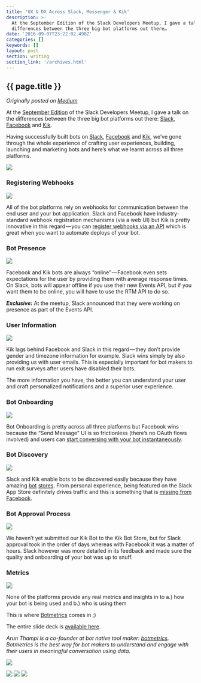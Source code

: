 ```yaml
---
title: 'UX & DX Across Slack, Messenger & Kik'
description: >-
  At the September Edition of the Slack Developers Meetup, I gave a talk on the
  differences between the three big bot platforms out there…
date: '2016-09-07T23:22:02.498Z'
categories: []
keywords: []
layout: post
section: writing
section_link: '/archives.html'
---
```


## {{ page.title }}

*Originally posted on [Medium](https://medium.com/@iamclovin)*

At the [September Edition](https://www.eventbrite.com/e/slack-devs-events-api-edition-tickets-27177604948#) of the Slack Developers Meetup, I gave a talk on the differences between the three big bot platforms out there: [Slack](https://slack.com/api), [Facebook](https://messengerplatform.fb.com) and [Kik](https://dev.kik.com).

Having successfully built bots on [Slack](https://www.asknestor.me), [Facebook](https://m.me/getCardIQ) and [Kik](https://github.com/zerobotlabs/moneybot), we’ve gone through the whole experience of crafting user experiences, building, launching and marketing bots and here’s what we learnt across all three platforms.

![](https://cdn-images-1.medium.com/max/800/1*Nif3pZrKLgYOvfMITHCWmA.jpeg)

### Registering Webhooks

![](https://cdn-images-1.medium.com/max/800/1*DmeLJoF3PWU4zRGB6rIC0w.jpeg)

All of the bot platforms rely on webhooks for communication between the end user and your bot application. Slack and Facebook have industry-standard webhook registration mechanisms (via a web UI) but Kik is pretty innovative in this regard — you can [register webhooks via an API](https://dev.kik.com/#/docs/messaging#configuration) which is great when you want to automate deploys of your bot.

### Bot Presence

![](https://cdn-images-1.medium.com/max/800/1*_gyhLRSpSK5KFBy_-P9DCg.jpeg)

Facebook and Kik bots are always “online” — Facebook even sets expectations for the user by providing them with average response times. On Slack, bots will appear offline if you use their new Events API, but if you want them to be online, you will have to use the RTM API to do so.

**_Exclusive:_** At the meetup, Slack announced that they were working on presence as part of the Events API.

### User Information

![](https://cdn-images-1.medium.com/max/800/1*hjQiGQNsnsUq25mzs59ltQ.jpeg)

Kik lags behind Facebook and Slack in this regard — they don’t provide gender and timezone information for example. Slack wins simply by also providing us with user emails. This is especially important for bot makers to run exit surveys after users have disabled their bots.

The more information you have, the better you can understand your user and craft personalized notifications and a superior user experience.

### Bot Onboarding

![](https://cdn-images-1.medium.com/max/800/1*pHhlWh3NRTysd2_z7Wn8JA.jpeg)

Bot Onboarding is pretty across all three platforms but Facebook wins because the “Send Message” UI is so frictionless (there’s no OAuth flows involved) and users can [start conversing with your bot instantaneously](https://m.me/getCardIQ).

### Bot Discovery

![](https://cdn-images-1.medium.com/max/800/1*vzbvjKONd7J7EZUNHBuBPQ.jpeg)

Slack and Kik enable bots to be discovered easily because they have amazing [bot](https://slack.com/apps) [stores](https://bots.kik.com). From personal experience, being featured on the Slack App Store definitely drives traffic and this is something that is [missing from Facebook](http://botweekly.com/issues/25#WrG2qxC).

### Bot Approval Process

![](https://cdn-images-1.medium.com/max/800/1*m6kaZ16nb_Zl3VftlJTwaQ.jpeg)

We haven’t yet submitted our Kik Bot to the Kik Bot Store, but for Slack approval took in the order of days whereas with Facebook it was a matter of hours. Slack however was more detailed in its feedback and made sure the quality and onboarding of your bot was up to snuff.

### Metrics

![](https://cdn-images-1.medium.com/max/800/1*RwFjPchEAvbJ1ssI_JF9lw.jpeg)

None of the platforms provide any real metrics and insights in to a.) how your bot is being used and b.) who is using them

This is where [Botmetrics](https://getbotmetrics.com) comes in ;)

The entire slide deck is [available here](http://www.slideshare.net/arunthampi/developer-user-experience-across-bot-platforms).

_Arun Thampi is a co-founder at bot native tool maker:_ [_botmetrics_](https://www.getbotmetrics.com)_. Botmetrics is the best way for bot makers to understand and engage with their users in meaningful conversation using data._

![](https://cdn-images-1.medium.com/max/800/1*xVXWVhL3QjUAZGByCnwf5A.gif)

[![](https://cdn-images-1.medium.com/max/400/1*rRjUc6JW61AP1UWsa-yItQ.png)](https://docs.google.com/forms/d/e/1FAIpQLSfJDqeR7zbRBfQvx6mouQAhjK4lrCy3z9Z6Ppxln7f1xi12dg/viewform?c=0&w=1)
[![](https://cdn-images-1.medium.com/max/400/1*OGAA3ICxv3ds-RK2Sq4oxA.png)](https://chatbotsmagazine.com/be-featured-in-front-of-thousands-of-people-interested-in-bots-e7040c4080df#.hswzhzpp9)
[![](https://cdn-images-1.medium.com/max/400/1*1XecGp_cGZ1wGLAldRHLWQ.png)](https://chatbotsmagazine.com/want-to-receive-the-best-chatbot-related-content-in-your-medium-feed-20a9c11f11b6#.1t1yhwcyz)